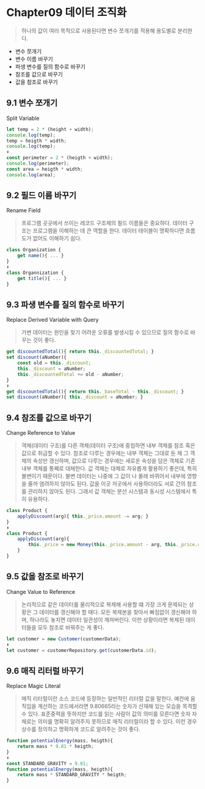 # Chapter09 데이터 조직화

>하나의 값이 여러 목적으로 사용된다면 변수 쪼개기를 적용해 용도별로 분리한다.

* 변수 쪼개기
* 변수 이름 바꾸기
* 파생 변수를 질의 함수로 바꾸기
* 참조를 값으로 바꾸기
* 값을 참조로 바꾸기

## 9.1 변수 쪼개기
Split Variable

```javascript
let temp = 2 * (height + width);
console.log(temp);
temp = heigth * width;
console.log(temp);
⬇️
const perimeter = 2 * (heigth + width);
console.log(perimeter);
const area = heigth * width;
console.log(area);
```

## 9.2 필드 이름 바꾸기
Rename Field

>프로그램 곳곳에서 쓰이는 레코드 구조체의 필드 이름들은 중요하다. 데이터 구조는 프로그램을 이해하는 데 큰 역할을 한다.
데이터 테이블이 명확하다면 흐름도가 없어도 이해하기 쉽다.

```javascript
class Organization {
    get name(){ ... }
}
⬇️
class Organnization {
    get title(){ ... }
}
```

## 9.3 파생 변수를 질의 함수로 바꾸기
Replace Derived Variable with Query

>가변 데이터는 원인을 찾기 어려운 오류를 발생시킬 수 있으므로 질의 함수로 바꾸는 것이 좋다.

```javascript
get discountedTotal(){ return this._discountedTotal; }
set discount(aNumber){
    const old = this._discount;
    this._discount = aNumber;
    this._discountedTotal += old - aNumber;
}
⬇️
get discountedTotal(){ return this._baseTotal - this._discount; }
set discount(aNumber){ this._discount = aNumber; }
```

## 9.4 참조를 값으로 바꾸기
Change Reference to Value

>객체(데이터 구조)를 다른 객체(데이터 구조)에 중첩하면 내부 객체를 참조 혹은 값으로 취급할 수 있다.
참조로 다루는 경우에는 내부 객체는 그대로 둔 채 그 객체의 속성만 갱신하며, 값으로 다루는 경우에는 
새로운 속성을 담은 객체로 기존 내부 객체를 통째로 대체한다.
값 객체는 대체로 자유롭게 활용하기 좋은데, 특히 불변이기 때문이다.
불변 데이터는 나중에 그 값이 나 몰래 바뀌어서 내부에 영향을 줄까 염려하지 않아도 된다.
값을 이곳 저곳에서 사용하더라도 서로 간의 참조를 관리하지 않아도 된다. 그래서 값 객체는 분산 시스템과 동시성 시스템에서 특히 유용하다.

```javascript
class Product {
    applyDiscount(arg){ this._price.amount -= arg; }
}
⬇️
class Product {
    applyDiscount(arg){
        this._price = new Money(this._price.amount - arg, this._price.currency);
    }
}
```

## 9.5 값을 참조로 바꾸기
Change Value to Reference

>논리적으로 같은 데이터를 물리적으로 복제해 사용할 떄 가장 크게 문제되는 상황은 그 데이터를 갱신해야 할 때다.
모든 복제본을 찾아서 빠짐없이 갱신해야 하며, 하나라도 놓치면 데이터 일관성이 깨져버린다. 이런 상황이라면
복제된 데이터들을 모두 참조로 바꿔주는 게 좋다.

```javascript
let customer = new Customer(customerData);
⬇️
let customer = customerRepository.get(customerData.id);
```

## 9.6 매직 리터럴 바꾸기
Replace Magic Literal

>매직 리터럴이란 소스 코드에 등장하는 일반적인 리터럴 값을 말한다. 예컨에 움직임을 계산하는 코드에서라면 9.80665라는
숫자가 산재해 있는 모습을 목격할 수 있다. 표준중력을 뜻하지만 코드를 읽는 사람이 값의 의미를 모른다면 숫자 자체로는
의미를 명확히 알려주지 못하므로 매직 리터럴이라 할 수 있다. 
이런 경우 상수를 정의하고 명확하게 코드로 알려주는 것이 좋다.

```javascript
function potentialEnergy(mass, heigth){
    return mass * 9.81 * heigth;
}
⬇️
const STANDARD_GRAVITY = 9.81;
function potentialEnergy(mass, heigth){
    return mass * STANDARD_GRAVITY * heigth;
}
```





